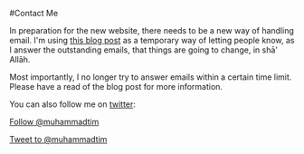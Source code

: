 [title: Contact Muhammad Tim Humble - muhammadtim.com]:/
[menu: Contact Me]:/
[menu-locgroup: primary]:/
[order: 3]:/

#Contact Me

In preparation for the new website, there needs to be a new way of handling email. I'm using [this blog post](http://muhammadtim.com/blog/solving-the-email-problem) as a temporary way of letting people know, as I answer the outstanding emails, that things are going to change, in shā' Allāh.

Most importantly, I no longer try to answer emails within a certain time limit. Please have a read of the blog post for more information.

You can also follow me on [twitter](http://twitter.com/muhammadtim):

<a href="https://twitter.com/muhammadtim" class="twitter-follow-button" data-show-count="false">Follow @muhammadtim</a>
<script>!function(d,s,id){var js,fjs=d.getElementsByTagName(s)[0],p=/^http:/.test(d.location)?'http':'https';if(!d.getElementById(id)){js=d.createElement(s);js.id=id;js.src=p+'://platform.twitter.com/widgets.js';fjs.parentNode.insertBefore(js,fjs);}}(document, 'script', 'twitter-wjs');</script>

<a href="https://twitter.com/intent/tweet?screen_name=muhammadtim" class="twitter-mention-button" data-related="muhammadtim">Tweet to @muhammadtim</a>
<script>!function(d,s,id){var js,fjs=d.getElementsByTagName(s)[0],p=/^http:/.test(d.location)?'http':'https';if(!d.getElementById(id)){js=d.createElement(s);js.id=id;js.src=p+'://platform.twitter.com/widgets.js';fjs.parentNode.insertBefore(js,fjs);}}(document, 'script', 'twitter-wjs');</script>

